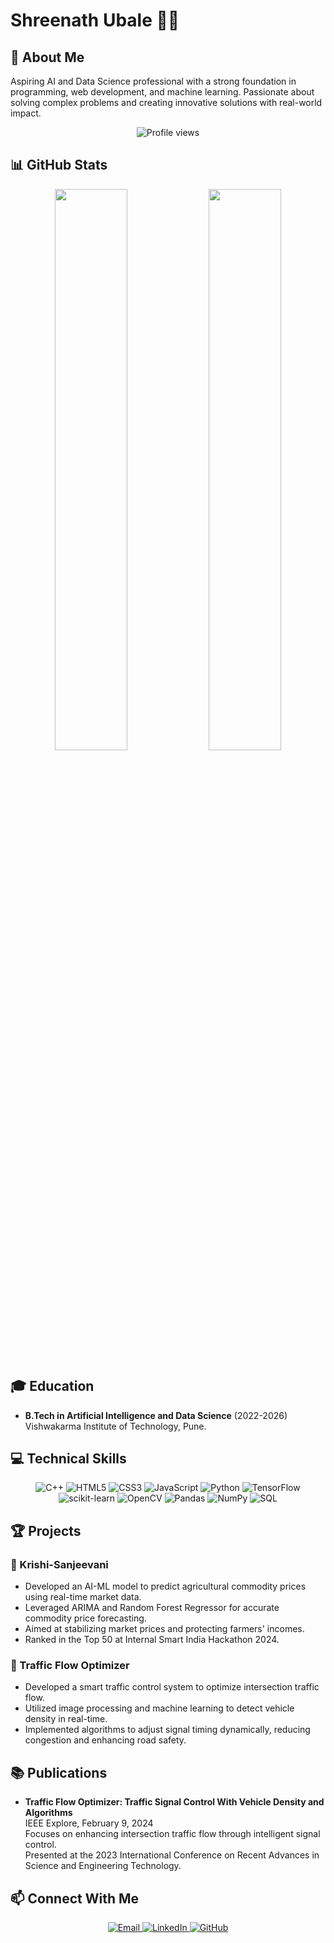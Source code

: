 # Shreenath Ubale 👨‍💻

## 🚀 About Me
Aspiring AI and Data Science professional with a strong foundation in programming, web development, and machine learning. Passionate about solving complex problems and creating innovative solutions with real-world impact. 

<p align="center">
  <img src="https://komarev.com/ghpvc/?username=shreenathub&color=blue&style=flat-square" alt="Profile views" />
</p>

## 📊 GitHub Stats
<p align="center">
  <img width="48%" src="https://github-readme-stats.vercel.app/api?username=shreenathub&show_icons=true&theme=tokyonight" />
  <img width="48%" src="https://github-readme-streak-stats.herokuapp.com/?user=shreenathub&theme=tokyonight" />
</p>



## 🎓 Education
- **B.Tech in Artificial Intelligence and Data Science** (2022-2026)  
  Vishwakarma Institute of Technology, Pune.  


## 💻 Technical Skills
<p align="center">
  <img src="https://img.shields.io/badge/C++-00599C?style=for-the-badge&logo=c%2B%2B&logoColor=white" alt="C++" />
  <img src="https://img.shields.io/badge/HTML5-E34F26?style=for-the-badge&logo=html5&logoColor=white" alt="HTML5" />
  <img src="https://img.shields.io/badge/CSS3-1572B6?style=for-the-badge&logo=css3&logoColor=white" alt="CSS3" />
  <img src="https://img.shields.io/badge/JavaScript-F7DF1E?style=for-the-badge&logo=javascript&logoColor=black" alt="JavaScript" />
  <img src="https://img.shields.io/badge/Python-3776AB?style=for-the-badge&logo=python&logoColor=white" alt="Python" />
  <img src="https://img.shields.io/badge/TensorFlow-FF6F00?style=for-the-badge&logo=tensorflow&logoColor=white" alt="TensorFlow" />
  <img src="https://img.shields.io/badge/scikit--learn-F7931E?style=for-the-badge&logo=scikit-learn&logoColor=white" alt="scikit-learn" />
  <img src="https://img.shields.io/badge/OpenCV-5C3EE8?style=for-the-badge&logo=opencv&logoColor=white" alt="OpenCV" />
  <img src="https://img.shields.io/badge/Pandas-150458?style=for-the-badge&logo=pandas&logoColor=white" alt="Pandas" />
  <img src="https://img.shields.io/badge/NumPy-013243?style=for-the-badge&logo=numpy&logoColor=white" alt="NumPy" />
  <img src="https://img.shields.io/badge/SQL-4479A1?style=for-the-badge&logo=mysql&logoColor=white" alt="SQL" />
</p>

## 🏆 Projects
### 🌾 Krishi-Sanjeevani
- Developed an AI-ML model to predict agricultural commodity prices using real-time market data.
- Leveraged ARIMA and Random Forest Regressor for accurate commodity price forecasting.
- Aimed at stabilizing market prices and protecting farmers' incomes.
- Ranked in the Top 50 at Internal Smart India Hackathon 2024.

### 🚦 Traffic Flow Optimizer
- Developed a smart traffic control system to optimize intersection traffic flow.
- Utilized image processing and machine learning to detect vehicle density in real-time.
- Implemented algorithms to adjust signal timing dynamically, reducing congestion and enhancing road safety.


## 📚 Publications
- **Traffic Flow Optimizer: Traffic Signal Control With Vehicle Density and Algorithms**  
  IEEE Explore, February 9, 2024  
  Focuses on enhancing intersection traffic flow through intelligent signal control.  
  Presented at the 2023 International Conference on Recent Advances in Science and Engineering Technology.

## 📫 Connect With Me
<p align="center">
  <a href="mailto:shriubale06@gmail.com">
    <img src="https://img.shields.io/badge/Email-D14836?style=for-the-badge&logo=gmail&logoColor=white" alt="Email" />
  </a>
  <a href="https://www.linkedin.com/in/shreenath-ubale-050681249/">
    <img src="https://img.shields.io/badge/LinkedIn-0077B5?style=for-the-badge&logo=linkedin&logoColor=white" alt="LinkedIn" />
  </a>
  <a href="https://github.com/shreenathub">
    <img src="https://img.shields.io/badge/GitHub-100000?style=for-the-badge&logo=github&logoColor=white" alt="GitHub" />
  </a>
</p>


